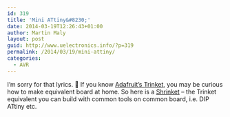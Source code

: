 ```yaml
---
id: 319
title: 'Mini ATtiny&#8230;'
date: 2014-03-19T12:26:43+01:00
author: Martin Maly
layout: post
guid: http://www.uelectronics.info/?p=319
permalink: /2014/03/19/mini-attiny/
categories:
  - AVR
---
```

I&#8217;m sorry for that lyrics. 🙂 If you know [Adafruit&#8217;s Trinket](http://learn.adafruit.com/introducing-trinket/introduction), you may be curious how to make equivalent board at home. So here is a [Shrinket](http://villekl.blogspot.fi/2014/01/shrinket-arduino-compatible-attiny85.html) &#8211; the Trinket equivalent you can build with common tools on common board, i.e. DIP ATtiny etc.